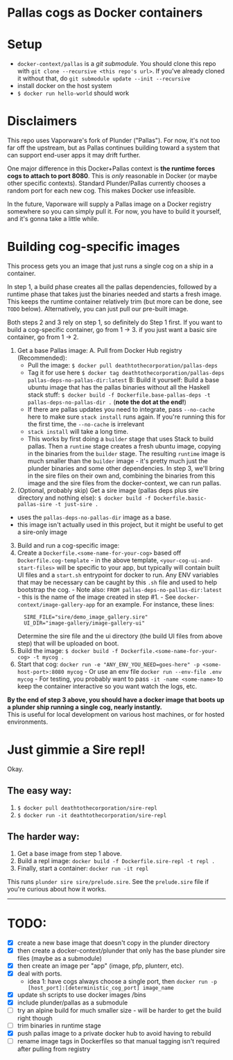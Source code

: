 # Pallas cogs as Docker containers

# Setup

- `docker-context/pallas` is a _git submodule_. You should clone this repo with
`git clone --recursive <this repo's url>`. If you've already cloned it without
that, do `git submodule update --init --recursive`
- install docker on the host system
- `$ docker run hello-world` should work

# Disclaimers

This repo uses Vaporware's fork of Plunder ("Pallas"). For now, it's not too far
off the upstream, but as Pallas continues building toward a system that can support end-user
apps it may drift further.

One major difference in this Docker+Pallas context is **the runtime forces cogs
to attach to port 8080**. This is _only_ reasonable in Docker (or maybe other
specific contexts). Standard Plunder/Pallas currently chooses a random port for
each new cog. This makes Docker use infeasible.

In the future, Vaporware will supply a Pallas image on a Docker registry
somewhere so you can simply pull it. For now, you have to build it yourself, and
it's gonna take a little while.

# Building cog-specific images

This process gets you an image that just runs a single cog on a ship in a container.

In step 1, a build phase creates all the pallas dependencies, followed by a
runtime phase that takes just the binaries needed and starts a fresh image. This
keeps the runtime container relatively trim (but more can be done, see `TODO`
below).
Alternatively, you can just pull our pre-built image.

Both steps 2 and 3 rely on step 1, so definitely do Step 1 first. If you want to
build a cog-specific container, go from 1 -> 3. if you just want a basic sire
container, go from 1 -> 2.

1. Get a base Pallas image:
  A. Pull from Docker Hub registry (Recommended):
    - Pull the image: `$ docker pull deathtothecorporation/pallas-deps`
    - Tag it for use here `$ docker tag deathtothecorporation/pallas-deps pallas-deps-no-pallas-dir:latest`
  B: Build it yourself: Build a base ubuntu image that has the pallas binaries without all the Haskell stack stuff: `$ docker build -f Dockerfile.base-pallas-deps -t pallas-deps-no-pallas-dir .` (**note the dot at the end!**)
    - If there are pallas updates you need to integrate, pass `--no-cache` here to make sure `stack install` runs again. If you're running this for the first time, the `--no-cache` is irrelevant
    - `stack install` will take a long time.
    - This works by first doing a `builder` stage that uses Stack to build pallas.
      Then a `runtime` stage creates a fresh ubuntu image, copying in the binaries
      from the `builder` stage. The resulting `runtime` image is much smaller than
      the `builder` image - it's pretty much just the plunder binaries and some other
      dependencies. In step 3, we'll bring in the sire files on their own and,
      combining the binaries from this image and the sire files from the
      docker-context, we can run pallas.
2. (Optional, probably skip) Get a sire image (pallas deps plus sire directory and nothing else):
   `$ docker build -f Dockerfile.basic-pallas-sire -t just-sire .`
  - uses the `pallas-deps-no-pallas-dir` image as a base.
  - this image isn't actually used in this project, but it might be useful to get a sire-only image
3. Build and run a cog-specific image:
  1. Create a `Dockerfile.<some-name-for-your-cog>` based off `Dockerfile.cog-template`
    - in the above template, `<your-cog-ui-and-start-files>` will be specific to
      your app, but typically will contain built UI files and a `start.sh`
      entrypoint for docker to run. Any ENV variables that may be necessary can be
      caught by this `.sh` file and used to help bootstrap the cog.
    - Note also: `FROM pallas-deps-no-pallas-dir:latest` - this is the name of
      the image created in step #1.
    - See `docker-context/image-gallery-app` for an example. For instance, these
      lines:
        ```
          SIRE_FILE="sire/demo_image_gallery.sire"
          UI_DIR="image-gallery/image-gallery-ui"
        ```
      Determine the sire file and the ui directory (the build UI files from
      above step) that will be uploaded on boot.
  2. Build the image: `$ docker build -f Dockerfile.<some-name-for-your-cog> -t
     mycog .`
  3. Start that cog: `docker run -e "ANY_ENV_YOU_NEED=goes-here" -p
     <some-host-port>:8080 mycog`
    - Or use an env file `docker run --env-file .env mycog`
    - For testing, you probably want to pass `-it -name <some-name>` to keep the
    container interactive so you want watch the logs, etc.

**By the end of step 3 above, you should have a docker image that boots up a plunder
ship running a single cog, nearly instantly.**  
This is useful for local development on various host machines, or for hosted
environments.


# Just gimmie a Sire repl!

Okay.

## The easy way:

1. `$ docker pull deathtothecorporation/sire-repl`
2. `$ docker run -it deathtothecorporation/sire-repl`

## The harder way:

1. Get a base image from step 1 above.
2. Build a repl image: `docker build -f Dockerfile.sire-repl -t repl .`
3. Finally, start a container: `docker run -it repl`

This runs `plunder sire sire/prelude.sire`. See the `prelude.sire` file if
you're curious about how it works.

---

# TODO:

- [x] create a new base image that doesn't copy in the plunder directory
- [x] then create a docker-context/plunder that only has the base plunder sire files (maybe as a submodule)
- [x] then create an image per "app" (image, pfp, plunterr, etc).
- [x] deal with ports.
  - idea 1: have cogs always choose a single port, then `docker run -p
  [host_port]:[deterministic_cog_port] image_name`
- [x] update sh scripts to use docker images /bins
- [x] include plunder/pallas as a submodule
- [ ] try an alpine build for much smaller size - will be harder to get the build right though
- [ ] trim binaries in runtime stage
- [x] push pallas image to a private docker hub to avoid having to rebuild
- [ ] rename image tags in Dockerfiles so that manual tagging isn't required
      after pulling from registry
